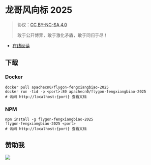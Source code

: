 <!--
    需要填充的占位符：
    
    README.md
    
        龙哥风向标 2025：文档中文名
        {nameEn}：文档英文名
        {urlEn}：文档原始链接
        fxb25：域名前缀
        飞龙：负责人名称
        wizardforcel：负责人 Github 用户名
        562826179：负责人 QQ
        flygon-fengxiangbiao-2025：ApacheCN 的 Github 仓库名称
        flygon-fengxiangbiao-2025：DockerHub 仓库名称
        flygon-fengxiangbiao-2025：PYPI 包名称
        flygon-fengxiangbiao-2025：NPM 包名称
    
    CNAME
    
        fxb25：域名前缀

    index.html
    
        龙哥风向标 2025：文档中文名
        #009d9c：显示颜色
        flygon-fengxiangbiao-2025：ApacheCN 的 Github 仓库名称

    asset/docsify-flygon-footer.js
    
        flygon-fengxiangbiao-2025：ApacheCN 的 Github 仓库名称
-->

# 龙哥风向标 2025

> 协议：[CC BY-NC-SA 4.0](http://creativecommons.org/licenses/by-nc-sa/4.0/)
> 
> 敢于公开博弈，敢于激化矛盾，敢于同归于尽！

* [在线阅读](https://fxb25.flygon.net)

## 下载

### Docker

```
docker pull apachecn0/flygon-fengxiangbiao-2025
docker run -tid -p <port>:80 apachecn0/flygon-fengxiangbiao-2025
# 访问 http://localhost:{port} 查看文档
```

### NPM

```
npm install -g flygon-fengxiangbiao-2025
flygon-fengxiangbiao-2025 <port>
# 访问 http://localhost:{port} 查看文档
```

## 赞助我

![](https://img-blog.csdnimg.cn/20200112005920729.png)
